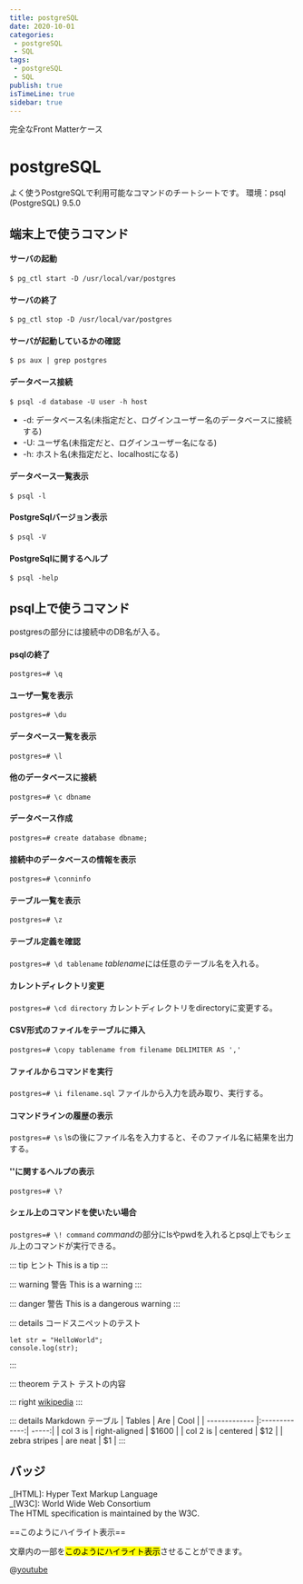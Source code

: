 ```yaml
---
title: postgreSQL
date: 2020-10-01
categories:
 - postgreSQL
 - SQL
tags:
 - postgreSQL
 - SQL
publish: true
isTimeLine: true
sidebar: true
---
```


完全なFront Matterケース

# postgreSQL

よく使うPostgreSQLで利用可能なコマンドのチートシートです。
環境：psql (PostgreSQL) 9.5.0

## 端末上で使うコマンド
#### サーバの起動
`$ pg_ctl start -D /usr/local/var/postgres`

#### サーバの終了
`$ pg_ctl stop -D /usr/local/var/postgres`

#### サーバが起動しているかの確認
`$ ps aux | grep postgres`

#### データベース接続
`$ psql -d database -U user -h host`

* -d: データベース名(未指定だと、ログインユーザー名のデータベースに接続する)
* -U: ユーザ名(未指定だと、ログインユーザー名になる)
* -h: ホスト名(未指定だと、localhostになる)

#### データベース一覧表示
`$ psql -l`

#### PostgreSqlバージョン表示
`$ psql -V`

#### PostgreSqlに関するヘルプ
`$ psql -help`


## psql上で使うコマンド
postgresの部分には接続中のDB名が入る。

#### psqlの終了
`postgres=# \q`

#### ユーザ一覧を表示
`postgres=# \du`

#### データベース一覧を表示
`postgres=# \l`

#### 他のデータベースに接続
`postgres=# \c dbname`

#### データベース作成
`postgres=# create database dbname;`

#### 接続中のデータベースの情報を表示
`postgres=# \conninfo`

#### テーブル一覧を表示
`postgres=# \z`

#### テーブル定義を確認
`postgres=# \d tablename`
*tablename*には任意のテーブル名を入れる。

#### カレントディレクトリ変更
`postgres=# \cd directory`
カレントディレクトリをdirectoryに変更する。

#### CSV形式のファイルをテーブルに挿入
`postgres=# \copy tablename from filename DELIMITER AS ','`

#### ファイルからコマンドを実行
`postgres=# \i filename.sql`
ファイルから入力を読み取り、実行する。

#### コマンドラインの履歴の表示
`postgres=# \s`
\sの後にファイル名を入力すると、そのファイル名に結果を出力する。

#### '\'に関するヘルプの表示
`postgres=# \?`

#### シェル上のコマンドを使いたい場合
`postgres=# \! command`
*command*の部分にlsやpwdを入れるとpsql上でもシェル上のコマンドが実行できる。


::: tip ヒント
This is a tip
:::

::: warning 警告
This is a warning
:::

::: danger 警告
This is a dangerous warning
:::

::: details コードスニペットのテスト

```js{2}
let str = "HelloWorld";
console.log(str);
```

:::

::: theorem テスト
テストの内容

::: right
[wikipedia](https://zh.wikipedia.org/wiki/%E7%89%9B%E9%A1%BF%E8%BF%90%E5%8A%A8%E5%AE%9A%E5%BE%8B)
:::

::: details Markdown テーブル
| Tables | Are | Cool |
| ------------- |:-------------:| -----:|
| col 3 is | right-aligned | $1600 |
| col 2 is      | centered      |   $12 |
| zebra stripes | are neat | \$1 |
:::

## バッジ <Badge text="beta" type="warning"/>

_[HTML]: Hyper Text Markup Language  
_[W3C]: World Wide Web Consortium  
The HTML specification is maintained by the W3C.

==このようにハイライト表示==

文章内の一部を<mark>このようにハイライト表示</mark>させることができます。

@[youtube](https://www.youtube.com/watch?v=KsOCxwt-5FQ)

<p class="demo" :class="$style.example"></p>

<style module>
.example {
  color: #41b883;
}
</style>

<script>
export default {
  props: ['slot-key'],
  mounted () {
    document.querySelector(`.${this.$style.example}`)
      .textContent = 'この文章のみスタイリングする書き方'
  }
}
</script>
